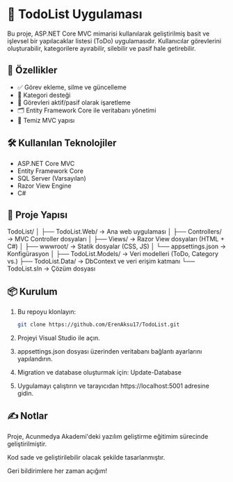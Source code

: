 # 📝 TodoList Uygulaması

Bu proje, ASP.NET Core MVC mimarisi kullanılarak geliştirilmiş basit ve işlevsel bir yapılacaklar listesi (ToDo) uygulamasıdır. Kullanıcılar görevlerini oluşturabilir, kategorilere ayırabilir, silebilir ve pasif hale getirebilir.

## 🚀 Özellikler

- ✅ Görev ekleme, silme ve güncelleme
- 📂 Kategori desteği
- 🔄 Görevleri aktif/pasif olarak işaretleme
- 🗂 Entity Framework Core ile veritabanı yönetimi
- 🧠 Temiz MVC yapısı

## 🛠️ Kullanılan Teknolojiler

- ASP.NET Core MVC
- Entity Framework Core
- SQL Server (Varsayılan)
- Razor View Engine
- C#

## 📁 Proje Yapısı
TodoList/
│
├── TodoList.Web/ → Ana web uygulaması
│ ├── Controllers/ → MVC Controller dosyaları
│ ├── Views/ → Razor View dosyaları (HTML + C#)
│ ├── wwwroot/ → Statik dosyalar (CSS, JS)
│ └── appsettings.json → Konfigürasyon
│
├── TodoList.Models/ → Veri modelleri (ToDo, Category vs.)
├── TodoList.Data/ → DbContext ve veri erişim katmanı
└── TodoList.sln → Çözüm dosyası

## 📦 Kurulum

1. Bu repoyu klonlayın:
   ```bash
   git clone https://github.com/ErenAksu17/TodoList.git
   
2. Projeyi Visual Studio ile açın.

3. appsettings.json dosyası üzerinden veritabanı bağlantı ayarlarını yapılandırın.

4. Migration ve database oluşturmak için: Update-Database

5. Uygulamayı çalıştırın ve tarayıcıdan https://localhost:5001 adresine gidin.

## ✍️ Notlar
Proje, Acunmedya Akademi'deki yazılım geliştirme eğitimim sürecinde geliştirilmiştir.

Kod sade ve geliştirilebilir olacak şekilde tasarlanmıştır.

Geri bildirimlere her zaman açığım!
